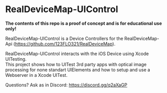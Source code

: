 # RealDeviceMap-UIControl

<strong>The contents of this repo is a proof of concept and is for educational use only!</strong>

RealDeviceMap-UIControl is a Device Controllers for the RealDeviceMap-Api (https://github.com/123FLO321/RealDeviceMap).

RealDeviceMap-UIControl interacts with the iOS Device using Xcode UITesting.<br>
This project shows how to UITest 3rd party apps with optical image processing for none standart UIElements and how to setup and use a Webserver in a Xcode UITest.

Questions? Ask as in Discord: https://discord.gg/q2aXaGP
